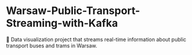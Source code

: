 # Warsaw-Public-Transport-Streaming-with-Kafka
🚌 Data visualization project that streams real-time information about public transport buses and trams in Warsaw.